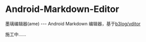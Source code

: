 # Android-Markdown-Editor
墨璃编辑器(ame) --- Android Markdown 编辑器，基于[b3log/vditor](https://github.com/b3log/vditor)

施工中……
